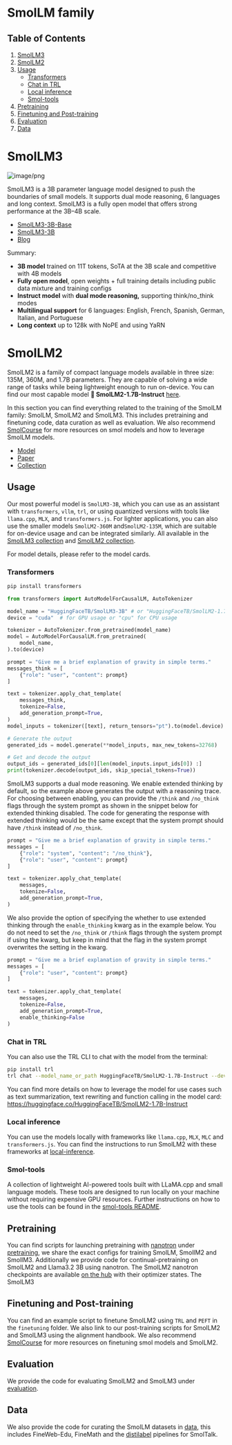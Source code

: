 # SmolLM family
## Table of Contents
1. [SmolLM3](#smollm3)
2. [SmolLM2](#smollm2)
3. [Usage](#usage)
    - [Transformers](#transformers)
    - [Chat in TRL](#chat-in-trl)
    - [Local inference](#local-inference)
    - [Smol-tools](#smol-tools)
4. [Pretraining](#pretraining)
5. [Finetuning and Post-training](#finetuning-and-post-training)
6. [Evaluation](#evaluation)
7. [Data](#data)

# SmolLM3
![image/png](https://cdn-uploads.huggingface.co/production/uploads/61c141342aac764ce1654e43/bUYixmNnbbeYN2tzMLQ9i.png)

SmolLM3 is a 3B parameter language model designed to push the boundaries of small models. It supports dual mode reasoning, 6 languages and long context. SmolLM3 is a fully open model that offers strong performance at the 3B–4B scale.

- [SmolLM3-3B-Base](https://hf.co/HuggingFaceTB/SmolLM3-3B-Base)
- [SmolLM3-3B](https://hf.co/HuggingFaceTB/SmolLM3-3B)
- [Blog](https://hf.co/blog/smollm3)

Summary:
- **3B model** trained on 11T tokens, SoTA at the 3B scale and competitive with 4B models
- **Fully open model**, open weights + full training details including public data mixture and training configs
- **Instruct model** with **dual mode reasoning,** supporting think/no_think modes
- **Multilingual support** for 6 languages: English, French, Spanish, German, Italian, and Portuguese
- **Long context** up to 128k with NoPE and using YaRN

# SmolLM2
SmolLM2 is a family of compact language models available in three size: 135M, 360M, and 1.7B parameters. They are capable of solving a wide range of tasks while being lightweight enough to run on-device. You can find our most capable model **🤏 SmolLM2-1.7B-Instruct** [here](https://huggingface.co/HuggingFaceTB/SmolLM2-1.7B-Instruct).

In this section you can find everything related to the training of the SmolLM family: SmolLM, SmolLM2 and SmolLM3. This includes pretraining and finetuning code, data curation as well as evaluation. We also recommend [SmolCourse](https://github.com/huggingface/smol-course) for more resources on smol models and how to leverage SmolLM models.

- [Model](https://huggingface.co/HuggingFaceTB/SmolLM2-1.7B-Instruct)
- [Paper](https://huggingface.co/papers/2502.02737)
- [Collection](https://huggingface.co/collections/HuggingFaceTB/smollm2-6723884218bcda64b34d7db9)

## Usage
Our most powerful model is `SmolLM3-3B`, which you can use as an assistant with `transformers`, `vllm`, `trl`, or using quantized versions with tools like `llama.cpp`, `MLX`, and `transformers.js`. For lighter applications, you can also use the smaller models `SmolLM2-360M` and`SmolLM2-135M`, which are suitable for on-device usage and can be integrated similarly.
All available in the [SmolLM3 collection](https://huggingface.co/collections/HuggingFaceTB/smollm3-686d33c1fdffe8e635317e23) and [SmolLM2 collection](https://huggingface.co/collections/HuggingFaceTB/smollm2-6723884218bcda64b34d7db9).

For model details, please refer to the model cards.
### Transformers
```bash
pip install transformers
```

```python
from transformers import AutoModelForCausalLM, AutoTokenizer

model_name = "HuggingFaceTB/SmolLM3-3B" # or "HuggingFaceTB/SmolLM2-1.7B-Instruct"
device = "cuda"  # for GPU usage or "cpu" for CPU usage

tokenizer = AutoTokenizer.from_pretrained(model_name)
model = AutoModelForCausalLM.from_pretrained(
    model_name,
).to(device)

prompt = "Give me a brief explanation of gravity in simple terms."
messages_think = [
    {"role": "user", "content": prompt}
]

text = tokenizer.apply_chat_template(
    messages_think,
    tokenize=False,
    add_generation_prompt=True,
)
model_inputs = tokenizer([text], return_tensors="pt").to(model.device)

# Generate the output
generated_ids = model.generate(**model_inputs, max_new_tokens=32768)

# Get and decode the output
output_ids = generated_ids[0][len(model_inputs.input_ids[0]) :]
print(tokenizer.decode(output_ids, skip_special_tokens=True))
```

SmolLM3 supports a dual mode reasoning. We enable extended thinking by default, so the example above generates the output with a reasoning trace. For choosing between enabling, you can provide the `/think` and `/no_think` flags through the system prompt as shown in the snippet below for extended thinking disabled. The code for generating the response with extended thinking would be the same except that the system prompt should have `/think` instead of `/no_think`.

```python
prompt = "Give me a brief explanation of gravity in simple terms."
messages = [
    {"role": "system", "content": "/no_think"},
    {"role": "user", "content": prompt}
]

text = tokenizer.apply_chat_template(
    messages,
    tokenize=False,
    add_generation_prompt=True,
)
```

We also provide the option of specifying the whether to use extended thinking through the `enable_thinking` kwarg as in the example below. You do not need to set the `/no_think` or `/think` flags through the system prompt if using the kwarg, but keep in mind that the flag in the system prompt overwrites the setting in the kwarg.

```python
prompt = "Give me a brief explanation of gravity in simple terms."
messages = [
    {"role": "user", "content": prompt}
]

text = tokenizer.apply_chat_template(
    messages,
    tokenize=False,
    add_generation_prompt=True,
    enable_thinking=False
)
```

### Chat in TRL
You can also use the TRL CLI to chat with the model from the terminal:
```bash
pip install trl
trl chat --model_name_or_path HuggingFaceTB/SmolLM2-1.7B-Instruct --device cpu
```

You can find more details on how to leverage the model for use cases such as text summarization, text rewriting and function calling in the model card: https://huggingface.co/HuggingFaceTB/SmolLM2-1.7B-Instruct 

### Local inference
You can use the models locally with frameworks like `llama.cpp`, `MLX`, `MLC` and `transformers.js`. You can find the instructions to run SmolLM2 with these frameworks at [local-inference](../tools/smollm_local_inference/README.md).

### Smol-tools
A collection of lightweight AI-powered tools built with LLaMA.cpp and small language models. These tools are designed to run locally on your machine without requiring expensive GPU resources.
Further instructions on how to use the tools can be found in the [smol-tools README](../tools/smol_tools/README.md).

## Pretraining
You can find scripts for launching pretraining with [nanotron](https://github.com/huggingface/nanotron/) under [pretraining](./pretraining/README.md), we share the exact configs for training SmolLM, SmollM2 and SmollM3. Additionally we provide code for continual-pretraining on SmolLM2 and Llama3.2 3B using nanotron. The SmolLM2 nanotron checkpoints are available [on the hub](https://huggingface.co/HuggingFaceTB/SmolLM2-nanotron-ckpt) with their optimizer states. The SmolLM3

## Finetuning and Post-training
You can find an example script to finetune SmolLM2 using `TRL` and `PEFT` in the `finetuning` folder. We also link to our post-training scripts for SmolLM2 and SmolLM3 using the alignment handbook. We also recommend [SmolCourse](https://github.com/huggingface/smol-course) for more resources on finetuning smol models and SmolLM2.

## Evaluation

We provide the code for evaluating SmolLM2 and SmolLM3 under [evaluation](./evaluation/README.md).

## Data
We also provide the code for curating the SmolLM datasets in [data](./data/README.md), this includes FineWeb-Edu, FineMath and the [distilabel](https://github.com/argilla-io/distilabel) pipelines for SmolTalk.
